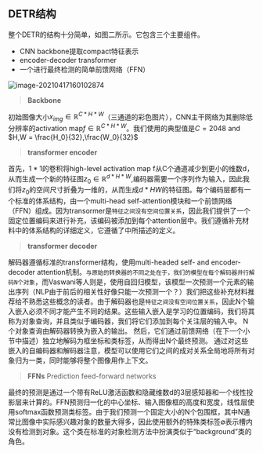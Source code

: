 ## DETR结构

整个DETR的结构十分简单，如图二所示。它包含三个主要组件。

- CNN backbone提取compact特征表示
- encoder-decoder transformer
- 一个进行最终检测的简单前馈网络（FFN）

![image-20210417160102874](..\pics\CV\transformer\DETR.png)

> **Backbone**

初始图像大小$x_{img}∈ \mathbb{R}^{C*H*W}$（三通道的彩色图片），CNN主干网络为其删除低分辨率的activation map$f∈\mathbb{R}^{C*H*W}$。我们使用的典型值是$C=2048$ and $H,W = \frac{H_0}{32},\frac{W_0}{32}$

> **transformer encoder**

首先，$1*1$的卷积将high-level activation map f从C个通道减少到更小的维数d，从而生成一个新的特征图$z_0∈\mathbb{R}^{d*H*W}$,编码器需要一个序列作为输入，因此我们将$z_0$的空间尺寸折叠为一维的，从而生成$d*HW$的特征图。每个编码层都有一个标准的体系结构，由一个multi-head self-attention模块和一个前馈网络（FFN）组成。因为transormer是`特征之间没有空间位置关系`，因此我们提供了一个固定位置编码来进行补充，该编码被添加到每个attention层中。我们遵循补充材料中的体系结构的详细定义，它遵循了中所描述的定义。

> **transformer decoder**

解码器遵循标准的transformer结构，使用multi-headed self- and encoder-decoder attention机制。`与原始的转换器的不同之处在于，我们的模型在每个解码器并行解码N个对象`，而Vaswani等人则是，使用自回归模型，该模型一次预测一个元素的输出序列（NLP由于前后的相关性好像只能一次预测一个？）我们把这些补充材料推荐给不熟悉这些概念的读者。由于解码器也是`特征之间没有空间位置关系`，因此N个输入嵌入必须不同才能产生不同的结果。这些输入嵌入是学习的位置编码，我们将其称为对象查询，并且类似于编码器，我们将它们添加到每个关注层的输入中。 N个对象查询由解码器转换为嵌入的输出。 然后，它们通过前馈网络（在下一个小节中描述）独立地解码为框坐标和类标签，从而得出N个最终预测。 通过对这些嵌入的自编码器和解码器注意，模型可以使用它们之间的成对关系全局地将所有对象归为一类，同时能够将整个图像用作上下文。 

> **FFNs** Prediction feed-forward networks 

最终的预测是通过一个带有ReLU激活函数和隐藏维数d的3层感知器和一个线性投影层来计算的。FFN预测归一化的中心坐标、输入图像框的高度和宽度，线性层使用softmax函数预测类标签。由于我们预测一个固定大小的N个包围框，其中N通常比图像中实际感兴趣对象的数量大得多，因此使用额外的特殊类标签∅表示槽内没有检测到对象。这个类在标准的对象检测方法中扮演类似于“background”类的角色。



